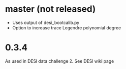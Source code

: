 # master (not released)

 * Uses output of desi_bootcalib.py
 * Option to increase trace Legendre polynomial degree


# 0.3.4

 As used in DESI data challenge 2. See DESI wiki page
